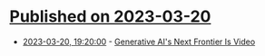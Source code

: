 # [Published on 2023-03-20](index.md)

* [2023-03-20, 19:20:00](https://slashdot.org/story/23/03/20/1410234/generative-ais-next-frontier-is-video?utm_source=rss1.0mainlinkanon&utm_medium=feed) - [Generative AI's Next Frontier Is Video](https://slashdot.org/story/23/03/20/1410234/generative-ais-next-frontier-is-video?utm_source=rss1.0mainlinkanon&utm_medium=feed)
